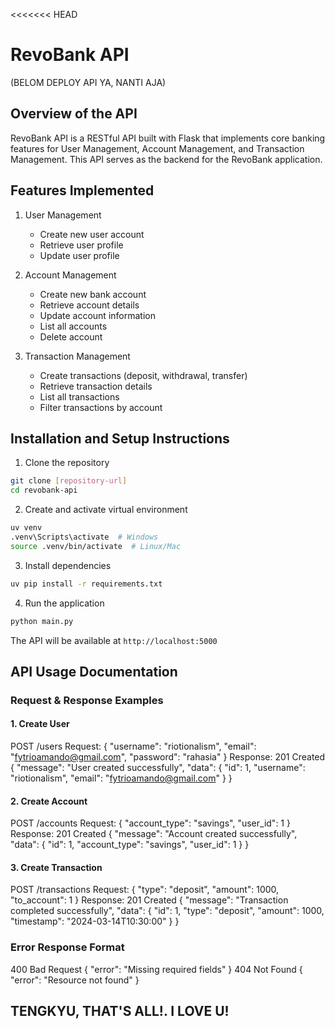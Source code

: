 <<<<<<< HEAD
# RevoBank API
(BELOM DEPLOY API YA, NANTI AJA)

## Overview of the API
RevoBank API is a RESTful API built with Flask that implements core banking features for User Management, Account Management, and Transaction Management. This API serves as the backend for the RevoBank application.

## Features Implemented
1. User Management
   - Create new user account
   - Retrieve user profile
   - Update user profile

2. Account Management
   - Create new bank account
   - Retrieve account details
   - Update account information
   - List all accounts
   - Delete account

3. Transaction Management
   - Create transactions (deposit, withdrawal, transfer)
   - Retrieve transaction details
   - List all transactions
   - Filter transactions by account

## Installation and Setup Instructions
1. Clone the repository
```bash
git clone [repository-url]
cd revobank-api
```

2. Create and activate virtual environment
```bash
uv venv
.venv\Scripts\activate  # Windows
source .venv/bin/activate  # Linux/Mac
```

3. Install dependencies
```bash
uv pip install -r requirements.txt
```

4. Run the application
```bash
python main.py
```

The API will be available at `http://localhost:5000`

## API Usage Documentation

### Request & Response Examples

#### 1. Create User
POST /users
Request:
{
"username": "riotionalism",
"email": "fytrioamando@gmail.com",
"password": "rahasia"
}
Response: 201 Created
{
"message": "User created successfully",
"data": {
"id": 1,
"username": "riotionalism",
"email": "fytrioamando@gmail.com"
}
}

#### 2. Create Account
POST /accounts
Request:
{
"account_type": "savings",
"user_id": 1
}
Response: 201 Created
{
"message": "Account created successfully",
"data": {
"id": 1,
"account_type": "savings",
"user_id": 1
}
}


#### 3. Create Transaction
POST /transactions
Request:
{
"type": "deposit",
"amount": 1000,
"to_account": 1
}
Response: 201 Created
{
"message": "Transaction completed successfully",
"data": {
"id": 1,
"type": "deposit",
"amount": 1000,
"timestamp": "2024-03-14T10:30:00"
}
}


### Error Response Format
400 Bad Request
{
"error": "Missing required fields"
}
404 Not Found
{
"error": "Resource not found"
}

## TENGKYU, THAT'S ALL!. I LOVE U!

